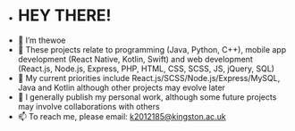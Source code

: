 - # HEY THERE!
- 👋 I’m thewoe
- 👀 These projects relate to programming (Java, Python, C++), mobile app development (React Native, Kotlin, Swift) and web development (React.js, Node.js, Express, PHP, HTML, CSS, SCSS, JS, jQuery, SQL)
- 🌱 My current priorities include React.js/SCSS/Node.js/Express/MySQL, Java and Kotlin although other projects may evolve later
- 💞️ I generally publish my personal work, although some future projects may involve collaborations with others
- 📫 To reach me, please email: k2012185@kingston.ac.uk

<!---
thewoe/thewoe is a ✨ special ✨ repository because its `README.md` (this file) appears on your GitHub profile.
You can click the Preview link to take a look at your changes.
--->
